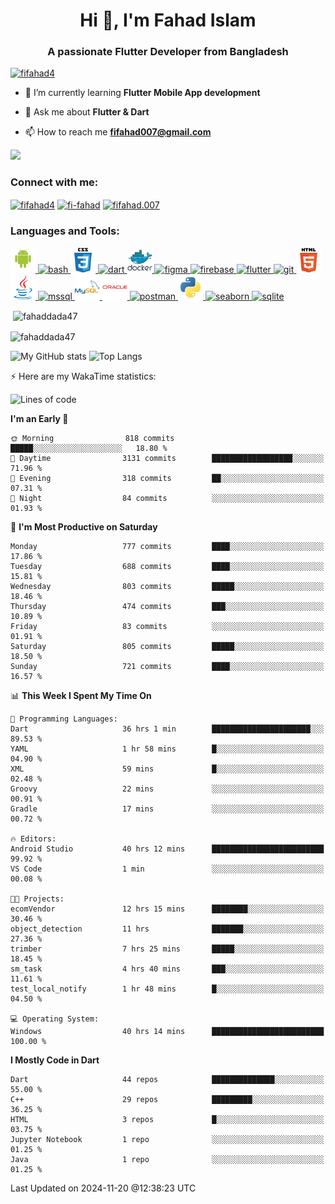 <h1 align="center">Hi 👋, I'm Fahad Islam</h1>
<h3 align="center">A passionate Flutter Developer from Bangladesh</h3>

<p align="left"> <a href="https://twitter.com/fifahad4" target="blank"><img src="https://img.shields.io/twitter/follow/fifahad4?logo=twitter&style=for-the-badge" alt="fifahad4" /></a> </p>

- 🌱 I’m currently learning **Flutter Mobile App development**

- 💬 Ask me about **Flutter & Dart**

- 📫 How to reach me **fifahad007@gmail.com**

![](https://komarev.com/ghpvc/?username=Fahaddada47&color=blueviolet&style=for-the-badge)

<h3 align="left">Connect with me:</h3>
<p align="left">
<a href="https://twitter.com/fifahad4" target="blank"><img align="center" src="https://raw.githubusercontent.com/rahuldkjain/github-profile-readme-generator/master/src/images/icons/Social/twitter.svg" alt="fifahad4" height="30" width="40" /></a>
<a href="https://linkedin.com/in/fi-fahad" target="blank"><img align="center" src="https://raw.githubusercontent.com/rahuldkjain/github-profile-readme-generator/master/src/images/icons/Social/linked-in-alt.svg" alt="fi-fahad" height="30" width="40" /></a>
<a href="https://fb.com/fifahad.007" target="blank"><img align="center" src="https://raw.githubusercontent.com/rahuldkjain/github-profile-readme-generator/master/src/images/icons/Social/facebook.svg" alt="fifahad.007" height="30" width="40" /></a>
</p>

<h3 align="left">Languages and Tools:</h3>
<p align="left"> <a href="https://developer.android.com" target="_blank" rel="noreferrer"> <img src="https://raw.githubusercontent.com/devicons/devicon/master/icons/android/android-original-wordmark.svg" alt="android" width="40" height="40"/> </a> <a href="https://www.gnu.org/software/bash/" target="_blank" rel="noreferrer"> <img src="https://www.vectorlogo.zone/logos/gnu_bash/gnu_bash-icon.svg" alt="bash" width="40" height="40"/> </a> <a href="https://www.w3schools.com/css/" target="_blank" rel="noreferrer"> <img src="https://raw.githubusercontent.com/devicons/devicon/master/icons/css3/css3-original-wordmark.svg" alt="css3" width="40" height="40"/> </a> <a href="https://dart.dev" target="_blank" rel="noreferrer"> <img src="https://www.vectorlogo.zone/logos/dartlang/dartlang-icon.svg" alt="dart" width="40" height="40"/> </a> <a href="https://www.docker.com/" target="_blank" rel="noreferrer"> <img src="https://raw.githubusercontent.com/devicons/devicon/master/icons/docker/docker-original-wordmark.svg" alt="docker" width="40" height="40"/> </a> <a href="https://www.figma.com/" target="_blank" rel="noreferrer"> <img src="https://www.vectorlogo.zone/logos/figma/figma-icon.svg" alt="figma" width="40" height="40"/> </a> <a href="https://firebase.google.com/" target="_blank" rel="noreferrer"> <img src="https://www.vectorlogo.zone/logos/firebase/firebase-icon.svg" alt="firebase" width="40" height="40"/> </a> <a href="https://flutter.dev" target="_blank" rel="noreferrer"> <img src="https://www.vectorlogo.zone/logos/flutterio/flutterio-icon.svg" alt="flutter" width="40" height="40"/> </a> <a href="https://git-scm.com/" target="_blank" rel="noreferrer"> <img src="https://www.vectorlogo.zone/logos/git-scm/git-scm-icon.svg" alt="git" width="40" height="40"/> </a> <a href="https://www.w3.org/html/" target="_blank" rel="noreferrer"> <img src="https://raw.githubusercontent.com/devicons/devicon/master/icons/html5/html5-original-wordmark.svg" alt="html5" width="40" height="40"/> </a> <a href="https://www.java.com" target="_blank" rel="noreferrer"> <img src="https://raw.githubusercontent.com/devicons/devicon/master/icons/java/java-original.svg" alt="java" width="40" height="40"/> </a> <a href="https://www.microsoft.com/en-us/sql-server" target="_blank" rel="noreferrer"> <img src="https://www.svgrepo.com/show/303229/microsoft-sql-server-logo.svg" alt="mssql" width="40" height="40"/> </a> <a href="https://www.mysql.com/" target="_blank" rel="noreferrer"> <img src="https://raw.githubusercontent.com/devicons/devicon/master/icons/mysql/mysql-original-wordmark.svg" alt="mysql" width="40" height="40"/> </a> <a href="https://www.oracle.com/" target="_blank" rel="noreferrer"> <img src="https://raw.githubusercontent.com/devicons/devicon/master/icons/oracle/oracle-original.svg" alt="oracle" width="40" height="40"/> </a> <a href="https://postman.com" target="_blank" rel="noreferrer"> <img src="https://www.vectorlogo.zone/logos/getpostman/getpostman-icon.svg" alt="postman" width="40" height="40"/> </a> <a href="https://www.python.org" target="_blank" rel="noreferrer"> <img src="https://raw.githubusercontent.com/devicons/devicon/master/icons/python/python-original.svg" alt="python" width="40" height="40"/> </a> <a href="https://seaborn.pydata.org/" target="_blank" rel="noreferrer"> <img src="https://seaborn.pydata.org/_images/logo-mark-lightbg.svg" alt="seaborn" width="40" height="40"/> </a> <a href="https://www.sqlite.org/" target="_blank" rel="noreferrer"> <img src="https://www.vectorlogo.zone/logos/sqlite/sqlite-icon.svg" alt="sqlite" width="40" height="40"/> </a> </p>

<p>&nbsp;<img align="center" src="https://github-readme-stats.vercel.app/api?username=fahaddada47&show_icons=true&locale=en" alt="fahaddada47" /></p>

<p><img align="center" src="https://github-readme-streak-stats.herokuapp.com/?user=fahaddada47&theme=dark" alt="fahaddada47" /></p>


![My GitHub stats](https://github-readme-stats.vercel.app/api?username=Fahaddada47&show_icons=true&theme=radical)
![Top Langs](https://github-readme-stats.vercel.app/api/top-langs/?username=Fahaddada47&layout=donut)


⚡ Here are my WakaTime statistics:

<!--START_SECTION:waka-->
![Lines of code](https://img.shields.io/badge/From%20Hello%20World%20I%27ve%20Written-1.5%20million%20lines%20of%20code-blue)

**I'm an Early 🐤** 

```text
🌞 Morning                818 commits         █████░░░░░░░░░░░░░░░░░░░░   18.80 % 
🌆 Daytime                3131 commits        ██████████████████░░░░░░░   71.96 % 
🌃 Evening                318 commits         ██░░░░░░░░░░░░░░░░░░░░░░░   07.31 % 
🌙 Night                  84 commits          ░░░░░░░░░░░░░░░░░░░░░░░░░   01.93 % 
```
📅 **I'm Most Productive on Saturday** 

```text
Monday                   777 commits         ████░░░░░░░░░░░░░░░░░░░░░   17.86 % 
Tuesday                  688 commits         ████░░░░░░░░░░░░░░░░░░░░░   15.81 % 
Wednesday                803 commits         █████░░░░░░░░░░░░░░░░░░░░   18.46 % 
Thursday                 474 commits         ███░░░░░░░░░░░░░░░░░░░░░░   10.89 % 
Friday                   83 commits          ░░░░░░░░░░░░░░░░░░░░░░░░░   01.91 % 
Saturday                 805 commits         █████░░░░░░░░░░░░░░░░░░░░   18.50 % 
Sunday                   721 commits         ████░░░░░░░░░░░░░░░░░░░░░   16.57 % 
```


📊 **This Week I Spent My Time On** 

```text
💬 Programming Languages: 
Dart                     36 hrs 1 min        ██████████████████████░░░   89.53 % 
YAML                     1 hr 58 mins        █░░░░░░░░░░░░░░░░░░░░░░░░   04.90 % 
XML                      59 mins             █░░░░░░░░░░░░░░░░░░░░░░░░   02.48 % 
Groovy                   22 mins             ░░░░░░░░░░░░░░░░░░░░░░░░░   00.91 % 
Gradle                   17 mins             ░░░░░░░░░░░░░░░░░░░░░░░░░   00.72 % 

🔥 Editors: 
Android Studio           40 hrs 12 mins      █████████████████████████   99.92 % 
VS Code                  1 min               ░░░░░░░░░░░░░░░░░░░░░░░░░   00.08 % 

🐱‍💻 Projects: 
ecomVendor               12 hrs 15 mins      ████████░░░░░░░░░░░░░░░░░   30.46 % 
object_detection         11 hrs              ███████░░░░░░░░░░░░░░░░░░   27.36 % 
trimber                  7 hrs 25 mins       █████░░░░░░░░░░░░░░░░░░░░   18.45 % 
sm_task                  4 hrs 40 mins       ███░░░░░░░░░░░░░░░░░░░░░░   11.61 % 
test_local_notify        1 hr 48 mins        █░░░░░░░░░░░░░░░░░░░░░░░░   04.50 % 

💻 Operating System: 
Windows                  40 hrs 14 mins      █████████████████████████   100.00 % 
```

**I Mostly Code in Dart** 

```text
Dart                     44 repos            ██████████████░░░░░░░░░░░   55.00 % 
C++                      29 repos            █████████░░░░░░░░░░░░░░░░   36.25 % 
HTML                     3 repos             █░░░░░░░░░░░░░░░░░░░░░░░░   03.75 % 
Jupyter Notebook         1 repo              ░░░░░░░░░░░░░░░░░░░░░░░░░   01.25 % 
Java                     1 repo              ░░░░░░░░░░░░░░░░░░░░░░░░░   01.25 % 
```




 Last Updated on 2024-11-20 @12:38:23 UTC
<!--END_SECTION:waka-->
